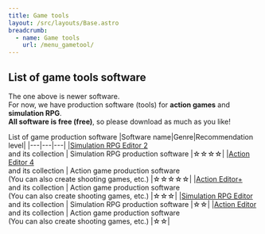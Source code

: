 ```yaml
---
title: Game tools
layout: /src/layouts/Base.astro
breadcrumb:
  - name: Game tools
    url: /menu_gametool/
---
```


## List of game tools software

The one above is newer software.  
For now, we have production software (tools) for **action games** and **simulation RPG**.  
**All software is free (free)**, so please download as much as you like!  

List of game production software
|Software name|Genre|Recommendation level|
|---|---|---|
|[Simulation RPG Editor 2](/en/menu_game/SRPGEditor2/) <br> and its collection | Simulation RPG production software |☆☆☆☆|
|[Action Editor 4](/en/menu_game/ActionEditor4/) <br> and its collection | Action game production software <br> (You can also create shooting games, etc.) |☆☆☆☆☆|
|[Action Editor+](/en/menu_game/ActionEditorPlus/) <br> and its collection | Action game production software <br> (You can also create shooting games, etc.) |☆☆☆|
|[Simulation RPG Editor](/en/menu_game/SRPGEditor/) <br> and its collection | Simulation RPG production software |☆☆|
|[Action Editor](/en/menu_game/ActionEditor/) <br> and its collection | Action game production software <br> (You can also create shooting games, etc.) |☆☆|